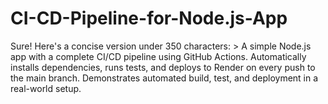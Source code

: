 # CI-CD-Pipeline-for-Node.js-App
Sure! Here's a concise version under 350 characters:  > A simple Node.js app with a complete CI/CD pipeline using GitHub Actions. Automatically installs dependencies, runs tests, and deploys to Render on every push to the main branch. Demonstrates automated build, test, and deployment in a real-world setup.
